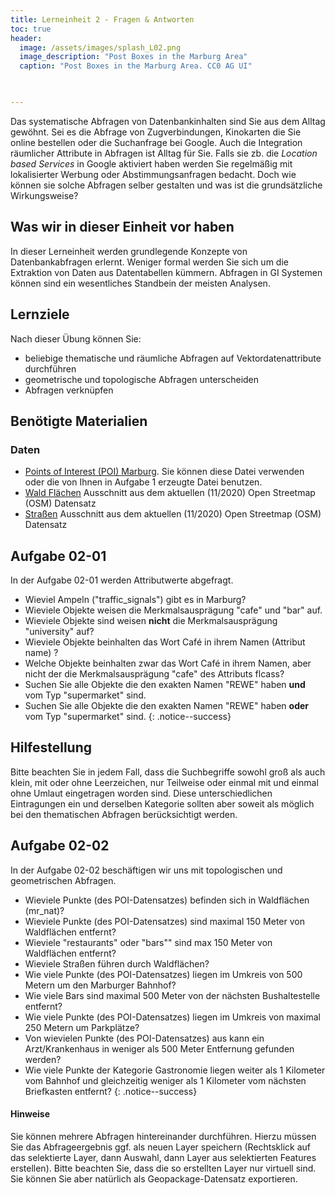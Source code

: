 ```yaml
---
title: Lerneinheit 2 - Fragen & Antworten
toc: true
header:
  image: /assets/images/splash_L02.png
  image_description: "Post Boxes in the Marburg Area"
  caption: "Post Boxes in the Marburg Area. CC0 AG UI"
  


---
```



Das systematische Abfragen von Datenbankinhalten sind Sie aus dem Alltag gewöhnt. Sei es die Abfrage von Zugverbindungen, Kinokarten die Sie online bestellen  oder die Suchanfrage bei Google. <!--more-->
Auch die Integration räumlicher Attribute in Abfragen ist Alltag für Sie. Falls sie zb. die *Location based Services* in Google aktiviert haben werden Sie regelmäßig mit lokalisierter Werbung oder Abstimmungsanfragen bedacht. Doch wie können sie solche Abfragen selber gestalten und was ist die grundsätzliche Wirkungsweise?

## Was wir in dieser Einheit vor haben
In dieser Lerneinheit werden grundlegende Konzepte von Datenbankabfragen erlernt. Weniger formal werden Sie sich um die Extraktion von Daten aus Datentabellen kümmern. Abfragen in GI Systemen können sind ein wesentliches Standbein der meisten Analysen. 

## Lernziele 

Nach dieser Übung können Sie:

  *  beliebige thematische und räumliche Abfragen auf Vektordatenattribute durchführen 
  *  geometrische und topologische Abfragen unterscheiden
  *  Abfragen verknüpfen


## Benötigte Materialien

### Daten
  * [Points of Interest (POI) Marburg](https://raw.githubusercontent.com/GeoMOER/moer-bsc-geoinfo-basic/master/docs/assets/data/mr_points.zip). Sie können diese Datei verwenden oder die von Ihnen in Aufgabe 1 erzeugte Datei benutzen. 
  * [Wald Flächen](https://raw.githubusercontent.com/GeoMOER/moer-bsc-geoinfo-basic/master/docs/assets/data/mr_nat.zip) Ausschnitt aus dem aktuellen (11/2020) Open Streetmap (OSM) Datensatz
  * [Straßen](https://raw.githubusercontent.com/GeoMOER/moer-bsc-geoinfo-basic/master/docs/assets/data/mr_roads.zip) Ausschnitt aus dem aktuellen (11/2020) Open Streetmap (OSM) Datensatz



## Aufgabe 02-01


In der Aufgabe 02-01 werden Attributwerte abgefragt.

* Wieviel Ampeln ("traffic_signals") gibt es in Marburg?
* Wieviele Objekte weisen die Merkmalsausprägung "cafe" und "bar" auf.
* Wieviele Objekte sind weisen **nicht** die Merkmalsausprägung "university" auf?
* Wieviele Objekte beinhalten das Wort Café in ihrem Namen (Attribut name) ? 
* Welche Objekte beinhalten zwar das Wort Café in ihrem Namen, aber nicht der die Merkmalsausprägung "cafe" des Attributs flcass?
* Suchen Sie alle Objekte die den exakten Namen "REWE" haben **und** vom Typ "supermarket" sind.
* Suchen Sie alle Objekte die den exakten Namen "REWE" haben **oder** vom Typ "supermarket" sind.
{: .notice--success}

## Hilfestellung 

Bitte beachten Sie in jedem Fall, dass die Suchbegriffe sowohl groß als auch klein, mit oder ohne Leerzeichen, nur Teilweise oder einmal mit und einmal ohne Umlaut eingetragen worden sind. Diese unterschiedlichen Eintragungen ein und derselben Kategorie sollten aber soweit als möglich bei den thematischen Abfragen berücksichtigt werden. 


## Aufgabe 02-02


In der Aufgabe 02-02 beschäftigen wir uns mit topologischen und geometrischen Abfragen.

  - Wieviele Punkte (des POI-Datensatzes) befinden sich in Waldflächen (mr_nat)?
  - Wieviele Punkte (des POI-Datensatzes) sind maximal 150 Meter von Waldflächen entfernt?
  - Wieviele "restaurants" oder "bars"" sind max 150 Meter von Waldflächen entfernt?
  - Wieviele Straßen führen durch Waldflächen?
  - Wie viele Punkte (des POI-Datensatzes) liegen im Umkreis von 500 Metern um den Marburger Bahnhof?
  - Wie viele Bars sind maximal 500 Meter von der nächsten Bushaltestelle entfernt?
  - Wie viele Punkte (des POI-Datensatzes) liegen im Umkreis von maximal 250 Metern um Parkplätze?
  - Von wievielen Punkte (des POI-Datensatzes) aus kann ein Arzt/Krankenhaus in weniger als 500 Meter Entfernung gefunden werden?
  - Wie viele Punkte der Kategorie Gastronomie liegen weiter als 1 Kilometer vom Bahnhof und gleichzeitig weniger als 1 Kilometer vom nächsten Briefkasten entfernt?
{: .notice--success}


#### Hinweise

 Sie können mehrere Abfragen hintereinander durchführen. Hierzu müssen Sie das Abfrageergebnis ggf. als neuen Layer speichern (Rechtsklick auf das selektierte Layer, dann Auswahl, dann Layer aus selektierten Features erstellen). Bitte beachten Sie, dass die so erstellten Layer nur virtuell sind. Sie können Sie aber natürlich als Geopackage-Datensatz exportieren.

